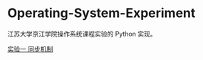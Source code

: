 # Operating-System-Experiment

江苏大学京江学院操作系统课程实验的 Python 实现。

[实验一 同步机制](https://github.com/SlenderData/Operating-System-Experiment/blob/main/EX01%20-%20%E5%90%8C%E6%AD%A5%E6%9C%BA%E5%88%B6/EX01%E5%AE%9E%E9%AA%8C%E6%8C%87%E5%AF%BC.md)
